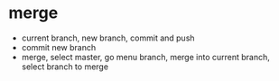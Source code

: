 # merge
* current branch, new branch, commit and push
* commit new branch
* merge, select master, go menu branch, merge into current branch, select branch to merge
